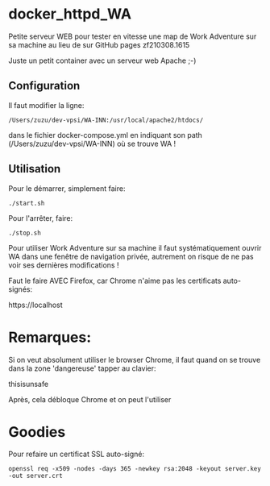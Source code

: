 # docker_httpd_WA
Petite serveur WEB pour tester en vitesse une map de Work Adventure sur sa machine au lieu de sur GitHub pages
zf210308.1615

Juste un petit container avec un serveur web Apache ;-)


## Configuration
Il faut modifier la ligne:
```
/Users/zuzu/dev-vpsi/WA-INN:/usr/local/apache2/htdocs/
```
dans le fichier docker-compose.yml en indiquant son path (/Users/zuzu/dev-vpsi/WA-INN) où se trouve WA !


## Utilisation 
Pour le démarrer, simplement faire:
```
./start.sh
```

Pour l'arrêter, faire:
```
./stop.sh
```

Pour utiliser Work Adventure sur sa machine il faut systématiquement ouvrir WA dans une fenêtre de navigation privée, autrement on risque de ne pas voir ses dernières modifications !

Faut le faire AVEC Firefox, car Chrome n'aime pas les certificats auto-signés:

https://localhost


# Remarques:
Si on veut absolument utiliser le browser Chrome, il faut quand on se trouve dans la zone 'dangereuse' tapper au clavier:

thisisunsafe

Après, cela débloque Chrome et on peut l'utiliser


# Goodies

Pour refaire un certificat SSL auto-signé:
```
openssl req -x509 -nodes -days 365 -newkey rsa:2048 -keyout server.key -out server.crt
```




